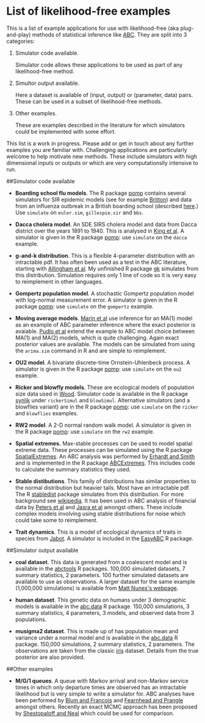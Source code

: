 # List of likelihood-free examples

This is a list of example applications for use with likelihood-free (aka plug-and-play) methods of statistical inference like [ABC](http://en.wikipedia.org/wiki/Approximate_Bayesian_computation).
They are split into 3 categories:

1. Simulator code available.

   Simulator code allows these applications to be used as part of any likelihood-free method.

2. Simultor output available.

   Here a dataset is available of (input, output) or (parameter, data) pairs.
   These can be used in a subset of likelihood-free methods.

3. Other examples.

   These are examples described in the literature for which simulators could be implemented with some effort.

This list is a work in progress.
Please add or get in touch about any further examples you are familiar with.
Challenging applications are particularly welcome to help motivate new methods.
These include simulators with high dimensional inputs or outputs or which are very computationslly intensive to run.

##Simulator code available

* **Boarding school flu models**.
The R package [pomp](http://cran.at.r-project.org/web/packages/pomp/) contains several simulators for SIR epidemic models (see for example [Britton](http://www.sciencedirect.com/science/article/pii/S0025556410000143)) and data from an influenza outbreak in a British boarding school (described [here](http://math.unm.edu/~sulsky/mathcamp/Anon_InfluenzaBoardingSchool_BMJ_1978.pdf).)
Use `simulate` on `euler.sim`, `gillespie.sir` and `bbs`.

* **Dacca cholera model**.
An SDE SIRS cholera model and data from Dacca district over the years 1891 to 1940.
This is analysed in [King et al](http://www.nature.com/nature/journal/v454/n7206/full/nature07084.html).
A simulator is given in the R package [pomp](http://cran.at.r-project.org/web/packages/pomp/): use `simulate` on the `dacca` example.

* **g-and-k distribution**.
This is a flexible 4-parameter distribution with an intractable pdf.
It has often been used as a test in the ABC literature, starting with [Allingham et al](http://link.springer.com/article/10.1007/s11222-008-9083-x).
My unfinished R package [gk](https://github.com/dennisprangle/gk) simulates from this distribution.
Simulation requires only 1 line of code so it is very easy to reimplement in other languages.

* **Gompertz population model**.
A stochastic Gompertz population model with log-normal measurement error.
A simulator is given in the R package [pomp](http://cran.at.r-project.org/web/packages/pomp/): use `simulate` on the `gompertz` example.

* **Moving average models**.
[Marin et al](http://www.sciencedirect.com/science/article/pii/S0167947311004245) use inference for an MA(1) model as an example of ABC parameter inference where the exact posterior is avaiable.
[Pudlo et al](http://arxiv.org/abs/1406.6288) extend the example to ABC model choice between MA(1) and MA(2) models, which is quite challenging.
Again exact posterior values are available.
The models can be simulated from using the `arima.sim` command in R and are simple to reimplement.

* **OU2 model**.
A bivariate discrete-time Ornstein-Uhlenbeck process.
A simulator is given in the R package [pomp](http://cran.at.r-project.org/web/packages/pomp/): use `simulate` on the `ou2` example.

* **Ricker and blowfly models**.
These are ecological models of population size data used in [Wood](http://www.nature.com/nature/journal/v466/n7310/full/nature09319.html).
Simulator code is available in the R package [synlik](http://cran.r-project.org/web/packages/synlik/index.html) under `rickerSimul` and `blowSimul`.
Alternative simulators (and a blowflies variant) are in the R package [pomp](http://cran.at.r-project.org/web/packages/pomp/): use `simulate` on the `ricker` and `blowflies` examples.

* **RW2 model**.
A 2-D normal random walk model.
A simulator is given in the R package [pomp](http://cran.at.r-project.org/web/packages/pomp/): use `simulate` on the `rw2` example.

* **Spatial extremes.**
Max-stable processes can be used to model spatial extreme data.
These processes can be simulated using the R package [SpatialExtremes](http://cran.r-project.org/web/packages/SpatialExtremes/index.html).
An ABC analysis was performed by [Erhardt and Smith](http://www.sciencedirect.com/science/article/pii/S0167947311004245) and is implemented in the R package [ABCExtremes](http://cran.r-project.org/web/packages/ABCExtremes/index.html).
This includes code to calculate the summary statistics they used.

* **Stable distibutions**.
This family of distributions has similar properties to the normal distribution but heavier tails.
Most have an intractable pdf.
The R [stabledist](http://cran.r-project.org/web/packages/stabledist/index.html) package simulates from this distribution.
For more background see [wikipedia](http://en.wikipedia.org/wiki/Stable_distribution).
It has been used in ABC analysis of financial data by [Peters et al](http://www.sciencedirect.com/science/article/pii/S0167947310003786) and [Jasra et al](http://link.springer.com/article/10.1007/s11222-010-9185-0) amongst others.
These include complex models involving using stable distributions for noise which could take some to reimplement.

* **Trait dynamics**.
This is a model of ecological dynamics of traits in species from [Jabot](http://www.sciencedirect.com/science/article/pii/S002251930900530X).
A simulator is included in the [EasyABC](http://cran.r-project.org/web/packages/EasyABC/index.html) R package.

##Simulator output available

* **coal dataset**.
This data is generated from a coalescent model and is available in the [abctools](http://cran.r-project.org/web/packages/abctools/index.html) R packages.
100,000 simulated datasets, 7 summary statistics, 2 parameters.
100 further simulated datasets are available to use as observations.
A larger dataset for the same example (1,000,000 simulations) is available from [Matt Nunes's webpage](http://www.maths.lancs.ac.uk/~nunes/ABC/coaloracle.rda).

* **human dataset**.
This genetic data on humans under 3 demographic models is available in the [abc.data](http://cran.r-project.org/web/packages/abc.data/index.html) R package.
150,000 simulations, 3 summary statistics, 4 parameters, 3 models, and observed data from 3 populations.

* **musigma2 dataset**.
This is made up of has population mean and variance under a normal model and is available in the [abc.data](http://cran.r-project.org/web/packages/abc.data/index.html) R package.
150,000 simulations, 2 summary statistics, 2 parameters.
The observations are taken from the classic [iris](http://en.wikipedia.org/wiki/Iris_flower_data_set) dataset.
Details from the true posterior are also provided.

##Other examples

* **M/G/1 queues**.
A queue with Markov arrival and non-Markov service times in which only departure times are observed has an intractable likelihood but is very simple to write a simulator for.
ABC analyses have been performed by [Blum and Francois](http://link.springer.com/article/10.1007/s11222-009-9116-0) and [Fearnhead and Prangle](http://onlinelibrary.wiley.com/doi/10.1111/j.1467-9868.2011.01010.x/full) amongst others.
Recently an exact MCMC approach has been proposed by [Shestopaloff and Neal](http://arxiv.org/abs/1401.5548) which could be used for comparison.
